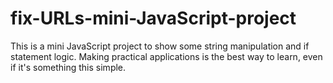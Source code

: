# fix-URLs-mini-JavaScript-project
This is a mini JavaScript project to show some string manipulation and if statement logic. Making practical applications is the best way to learn, even if it's something this simple.
